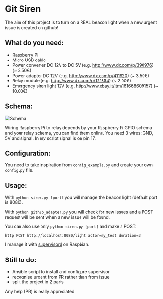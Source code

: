 # Git Siren
The aim of this project is to turn on a REAL beacon light when a new urgent issue is created on github!

## What do you need:
- Raspberry Pi
- Micro USB cable
- Power converter DC 12V to DC 5V (e.g. http://www.dx.com/p/390976) (~ 3.50€)
- Power adapter DC 12V (e.g. http://www.dx.com/p/411920) (~ 3.50€)
- Relay module (e.g. http://www.dx.com/p/121354) (~ 2.00€)
- Emergency siren light 12V (e.g. http://www.ebay.it/itm/161668609157) (~ 10.00€)

## Schema:
![Schema](http://i.imgur.com/riv5JDl.png)

Wiring Raspberry Pi to relay depends by your Raspberry Pi GPIO schema and your relay schema, you can find them online.
You need 3 wires: GND, 5V and signal.
In my script signal is on pin 17.

## Configuration:
You need to take inspiration from `config_example.py` and create your own `config.py` file.

## Usage:
With `python siren.py [port]` you will manage the beacon light (default port is 8080).

With `python github_adapter.py` you will check for new issues and a POST request will be sent when a new issue will be found.

You can also use only `python siren.py [port]` and make a POST:

`http POST http://localhost:8080/light actor=my_test duration=3`

I manage it with [supervisord](http://supervisord.org/) on Raspbian.

## Still to do:
- Ansible script to install and configure supervisor
- recognise urgent from PR rather than from issue
- split the project in 2 parts

Any help (PR) is really appreciated
